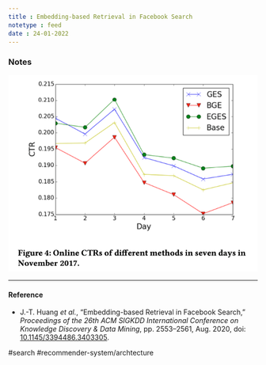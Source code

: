 ```yaml
---
title : Embedding-based Retrieval in Facebook Search
notetype : feed
date : 24-01-2022
---
```



### Notes

![Taobao Results](/assets/img/taobao-ctr.png)



---

#### Reference
- J.-T. Huang _et al._, “Embedding-based Retrieval in Facebook Search,” _Proceedings of the 26th ACM SIGKDD International Conference on Knowledge Discovery & Data Mining_, pp. 2553–2561, Aug. 2020, doi: [10.1145/3394486.3403305](https://doi.org/10.1145/3394486.3403305).


#search #recommender-system/archtecture 